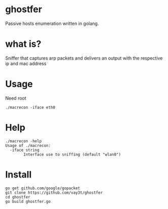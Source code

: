 # ghostfer
Passive hosts enumeration written in golang.

# what is?
Sniffer that captures arp packets and delivers an output with the respective ip and mac address

# Usage
Need root
```
./macrecon -iface eth0
```

# Help
```
./macrecon -help
Usage of ./macrecon:
  -iface string
    	Interface use to sniffing (default "wlan0")
```

# Install
```
go get github.com/google/gopacket
git clone https://github.com/vay3t/ghostfer
cd ghostfer
go build ghostfer.go
```
